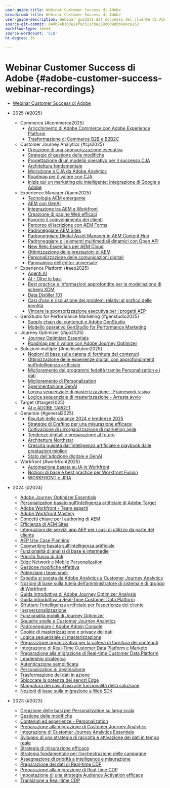 ```yaml
---
user-guide-title: Webinar Customer Success di Adobe
breadcrumb-title: Webinar Customer Success di Adobe
user-guide-description: Webinar guidati dal successo del cliente di Adobe, progettati per aiutarti a ottimizzare il tuo investimento in Adobe Experience Cloud. Ottieni informazioni preziose per massimizzare il valore e aumentare l’adozione delle soluzioni Adobe.
source-git-commit: 049b74b1b3e2ef9c511cba258c6d98bb60eca152
workflow-type: tm+mt
source-wordcount: '518'
ht-degree: 3%

---
```



# Webinar Customer Success di Adobe {#adobe-customer-success-webinar-recordings}

+ [Webinar Customer Success di Adobe](overview.md)
+ 2025 {#2025}
   + Commerce {#commerce2025}
      + [Arricchimento di Adobe Commerce con Adobe Experience Platform](2025/enriching-adobe-commerce.md)
      + [Trasformazione di Commerce B2B e B2B2C](2025/transforming-b2b-commerce.md)
   + Customer Journey Analytics {#cja2025}
      + [Creazione di una sponsorizzazione esecutiva](2025/cja-success.md)
      + [Strategie di gestione delle modifiche](2025/cja-adoption.md)
      + [Progettazione di un modello operativo per il successo CJA](2025/cja-operating-model.md)
      + [Architettura fondamentale](2025/cja-vision.md)
      + [Migrazione a CJA da Adobe Analytics](2025/analytics-to-cja-migration.md)
      + [Roadmap per il valore con CJA](2025/roadmap-to-value-cja.md)
      + [Inizia qui un marketing più intelligente: integrazione di Google e Adobe](2025/smarter-marketing-starts-here-integrating-google-and-adobe.md)
   + Experience Manager {#aem2025}
      + [Tecnologia AEM emergente](2025/personalized-experiences-aem.md)
      + [AEM con GenAI](2025/aem-genai.md)
      + [Integrazione tra AEM e Workfront](2025/aem-workfront-integration.md)
      + [Creazione di pagine Web efficaci](2025/build-effective-web-pages.md)
      + [Favorire il coinvolgimento dei clienti](2025/driving-customer-engagement.md)
      + [Percorso di iscrizione con AEM Forms](2025/payer-enrollment-journey.md)
      + [Padroneggiare AEM Sites](2025/mastering-aem-sites.md)
      + [Padroneggiare Digital Asset Manager in AEM Content Hub](2025/mastering-dam-aem-content-hub.md)
      + [Padroneggiare gli elementi multimediali dinamici con Open API](2025/dynamic-media-open-ai.md)
      + [New Relic Essentials per AEM Cloud](2025/new-relic-essentials-aem-cloud.md)
      + [Ottimizzazione delle prestazioni di AEM](2025/optimize-aem-performance.md)
      + [Personalizzazione delle comunicazioni digitali](2025/personalize-digital-communications.md)
      + [Panoramica dell’editor universale](2025/modern-aem-authoring.md)
   + Experience Platform {#aep2025}
      + [Agenti AI](2025/ai-agents.md)
      + [AI - Oltre le basi](2025/ai-beyond-basics.md)
      + [Best practice e informazioni approfondite per la modellazione di schemi XDM](2025/model-xdm-schemas.md)
      + [Data Distiller 101](2025/data-distiller-101.md)
      + [Casi d’uso e risoluzione dei problemi relativi al grafico delle identità](2025/identity-graph.md)
      + [Vincere la sponsorizzazione esecutiva per i progetti AEP](2025/exec-sponsorship-aep-projects.md)
   + GenStudio for Performance Marketing {#genstudio2025}
      + [Supply chain dei contenuti e Adobe GenStudio](2025/csc-gen-studio.md)
      + [Modello operativo GenStudio for Performance Marketing](2025/genstudio-for-performance-marketing-operating-model.md)
   + Journey Optimizer {#ajo2025}
      + [Journey Optimizer Essentials](2025/journey-optimizer-essentials.md)
      + [Roadmap per il valore con Adobe Journey Optimizer](2025/ajo-roadmap-to-value.md)
   + Soluzioni multiple {#multisolution2025}
      + [Nozioni di base sulla catena di fornitura dei contenuti](2025/content-supply-chain-basics.md)
      + [Ottimizzazione delle esperienze digitali con approfondimenti sull’intelligenza artificiale](2025/accelerating-digital-experience-optimization.md)
      + [Miglioramento dei programmi fedeltà tramite Personalization e i dati](2025/enhance-loyalty-programs.md)
      + [Miglioramento di Personalization](2025/enhancing-personalization.md)
      + [Sperimentazione GenAI](2025/gen-ai-experimentation.md)
      + [Logica sequenziale di masterizzazione - Framework visivo](2025/mastering-sequential-logic.md)
      + [Logica sequenziale di masterizzazione - Arresta avvio](2025/sequential-logic-start-stop.md)
   + Target {#target2025}
      + [AI e ADOBE TARGET](2025/ai-adobe-target.md)
   + Generale {#general2025}
      + [Risultati delle vacanze 2024 e tendenze 2025](2025/adobe-digital-insights.md)
      + [Strategie di Crafting per una misurazione efficace](2025/impactful-insights.md)
      + [Coltivazione di un’organizzazione di marketing agile](2025/agile-marketing-organization.md)
      + [Tendenze digitali e preparazione al futuro](2025/digital-trends-preparing-future.md)
      + [Architettura Northstar](2025/northstar-architecture.md)
      + [Crescita guidata dall’intelligenza artificiale e playbook dalle prestazioni migliori](2025/ai-driven-growth.md)
      + [Stato dell&#39;adozione digitale e GenAI](2025/state-of-digital-and-genai-adoption-webinar.md)
   + Workfront {#workfront2025}
      + [Automazione basata su IA in Workfront](2025/unlock-efficiency-ai-drive-automation-workfront.md)
      + [Nozioni di base e best practice per Workfront Fusion](2025/adobe-workfront-fusion-best-practices.md)
      + [WORKFRONT e JIRA](2025/workfront-and-jira.md)

+ 2024 {#2024}
   + [Adobe Journey Optimizer Essentials](2024/ajo-essentials.md)
   + [Personalization basato sull’intelligenza artificiale di Adobe Target](2024/ai-personalization.md)
   + [Adobe Workfront - Team esperti](2024/workfront-lean-teams.md)
   + [Adobe Workfront Mastery](2024/workfront-mastery.md)
   + [Concetti chiave per l’authoring di AEM](2024/aem-authoring-concepts.md)
   + [Efficienza di AEM Sites](2024/aem-sites-efficiencies.md)
   + [Integrazioni dei servizi app AEP per i casi di utilizzo da parte del cliente](2024/aep-apps-services-integrations.md)
   + [AEP Use Case Planning](2024/aep-use-case-planning.md)
   + [Copywriting basata sull’intelligenza artificiale](2024/ai-copywriting.md)
   + [Funzionalità di analisi di base e intermedie](2024/basic-to-intermediate-analysis-capabilities.md)
   + [Priorità flusso di dati](2024/data-stream-prioritization.md)
   + [Edge Network e Mobile Personalization](2024/edge-network-mobile-personalization.md)
   + [Gestione modifiche effettiva](2024/effective-change-management.md)
   + [Potenziare i team snelli](2024/empowering-lean-teams.md)
   + [Expedia si sposta da Adobe Analytics a Customer Journey Analytics](2024/expedia-aa-to-cja.md)
   + [Nozioni di base sulla tutela dell’amministratore di sistema e di gruppo di Workfront](2024/workfront-admin-guardianship.md)
   + [Guida introduttiva di Adobe Journey Optimizer Analysis](2024/getting-started-ajo-analysis.md)
   + [Guida introduttiva a Real-Time Customer Data Platform](2024/getting-started-rtcdp.md)
   + [Sfruttare l’intelligenza artificiale per l’esperienza del cliente](2024/ai-customer-experience.md)
   + [Iperpersonalizzazione](2024/hyperpersonalization.md)
   + [Funzionalità mobili di Journey Optimizer](2024/journey-optimizer-mobile-capabilities.md)
   + [Squadre snelle e Customer Journey Analytics](2024/lean-teams-cja.md)
   + [Padroneggiare il Adobe Admin Console](2024/adobe-admin-console.md)
   + [Cookie di masterizzazione e privacy dei dati](2024/mastering-cookies-data-privacy.md)
   + [Logica sequenziale di masterizzazione](2024/sequential-logic.md)
   + [Preparazione organizzativa per la catena di fornitura dei contenuti](2024/organizational-readiness-content-supply-chain.md)
   + [Integrazione di Real-Time Customer Data Platform e Marketo](2024/aep-marketo-integration.md)
   + [Preparazione alla migrazione di Real-time Customer Data Platform](2024/rtcdp-migration-readiness.md)
   + [Leadership strategica](2024/strategic-leadership.md)
   + [Autenticazione semplificata](2024/streamline-authentication.md)
   + [Personalization di destinazione](2024/target-personalization.md)
   + [Trasformazione dei dati in azione](2024/turning-data-into-action.md)
   + [Sbloccare la potenza dei servizi Edge](2024/edge-delivery-services.md)
   + [Mappatura dei casi d’uso alle funzionalità della soluzione](2024/use-case-mapping.md)
   + [Nozioni di base sulla migrazione a Web SDK](2024/web-sdk-migration.md)

+ 2023 {#2023}
   + [Creazione delle basi per Personalization su larga scala](2023/personalization-at-scale.md)
   + [Gestione delle modifiche](2023/change-management.md)
   + [Contenuti ed esperienze - Personalization](2023/content-experiences-personalization.md)
   + [Preparazione alla migrazione di Customer Journey Analytics](2023/cja-migration-readiness.md)
   + [Integrazione di Customer Journey Analytics Essentials](2023/cja-integration-essentials.md)
   + [Sviluppo di una strategia di raccolta e attivazione dei dati in tempo reale](2023/data-collection-activation-strategy.md)
   + [Strategia di misurazione efficace](2023/measurement-strategy.md)
   + [Strategia fondamentale per l’orchestrazione delle campagne](2023/foundational-strategy-campaign.md)
   + [Assegnazione di priorità a intelligence e misurazione](2023/intelligence-and-measurement.md)
   + [Preparazione dei dati di Real-time CDP](2023/rtcdp-migration-data-readiness.md)
   + [Preparazione alla migrazione di Real-time CDP](2023/rtcdp-migration-readiness.md)
   + [Impostazione di una strategia Audience Activation efficace](2023/audience-activation.md)
   + [Transizione a Real-time CDP](2023/aam-to-rtcdp.md)
